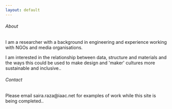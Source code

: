 ```yaml
---
layout: default
---
```


<link rel="shortcut icon" type="image/x-icon" href="sphereshadow.png">


<!--
<div class="vcenteredtext"><a href="#popup1"><img src="sphereshadow.png" display="inline-block" style="width:200px; height:200px" title="diatoms" alt="first block with no hover"></a></div>


<div class="vcenteredtext"><a href="#popup1"><img src="sphereshadow.png" display="inline-block"><div class="hcenteredtext">
second codeblock with no set dimensions</div></a></div>




<div class="containerx"><a href="#popup1"><img src="sphereshadow.png" class="imagex"><div class="overlayx">third block with overlay</div></a></div>


<a href="#popup1">fourth text link</a>

-->


<section class="stripe">
<div class="stripe__content">
<h6>About</h6>
<p>I am a researcher with a background in engineering and experience working with NGOs and media organisations.</p>
</div>
<div class="stripe__content3"><p>I am interested in the relationship between data, structure and materials and the ways this could be used to make design and 'maker' cultures more sustainable and inclusive..</p></div>
</section>

<section class="stripe2">
<div class="stripe__content2">
<h6>Contact</h6>
<p>Please email saira.raza@iaac.net for examples of work while this site is being completed..</p>
</div>
</section>
